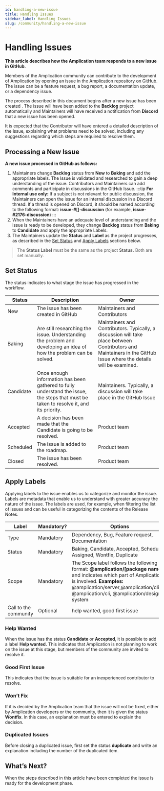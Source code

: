 ```yaml
---
id: handling-a-new-issue
title: Handling Issues
sidebar_label: Handling Issues
slug: /community/handling-a-new-issue
---
```


# Handling Issues

**This article describes how the Amplication team responds to a new issue in GitHub.**

Members of the Amplication community can contribute to the development of Amplication by opening an issue in the [Amplication repository on GitHub](https://github.com/amplication). The issue can be a feature request, a bug report,  a documentation update, or a dependency issue.

The process described in this document begins after a new issue has been created . The issue will have been added to the **Backlog** project automatically and Maintainers will have received a notification from **Discord** that a new issue has been opened.

It is expected that the Contributor will have entered a detailed description of the issue, explaining what problems need to be solved, including any suggestions regarding which steps are required to resolve them. 

## Processing a New Issue

**A new issue processed in GitHub as follows:** 

1. Maintainers change **Backlog** status from **New** to **Baking** and add the appropriate labels. The Issue is validated and researched to gain a deep understanding of the issue. Contributors and Maintainers can add comments and participate in discussions in the GitHub Issue. 
:::tip
**For Internal use only:** If a subject is not relevant for public discussion, the Maintainers can open the issue for an internal discussion in a Discord thread.  If a thread is opened on Discord, it should be named according to the following format:
    **issue-#[]-discussion** (for example, **issue-#2176-discussion**)
:::
2.  When the Maintainers have an adequate level of understanding and the issue is ready to be developed, they change **Backlog** status from **Baking** to **Candidate** and apply the appropriate Labels.
3. The Maintainers update the **Status** and **Label** as the project progresses, as described in the [Set Status](#set-status) and [Apply Labels](#apply-labels) sections below. 
    

> The **Status Label** must be the same as the project **Status.** Both are set manually.

## Set Status

The status indicates to what stage the issue has progressed in the workflow. 

| Status  | Description   |  Owner |
|---|---|---|
| New  | The issue has been created in GitHub	 | Maintainers and Contributors   |
|  Baking | Are still researching the issue. Understanding the problem and developing an idea of how the problem can be solved. | Maintainers and Contributors. Typically, a discussion will take place between Contributors and Maintainers in the GitHub Issue where the details will be examined. |
| Candidate | Once enough information has been gathered to fully understand the issue, the steps that must be taken to resolve it, and its priority. | Maintainers. Typically, a discussion will take place in the GitHub Issue |
| Accepted | A decision has been made that the Candidate is going to be resolved. | Product team |
| Scheduled | The issue is added to the roadmap. | Product team  |
|  Closed | The issue has been resolved. | Product team 

## **Apply Labels**

Applying labels to the issue enables us to categorize and monitor the issue. Labels are metadata that enable us to understand with greater accuracy the nature of the issue. The labels are used, for example, when filtering the list of issues and can be useful in categorizing the contents of the Release Notes.

| Label | Mandatory? | Options |
|---|---|---|
| Type | Mandatory | Dependency, Bug, Feature request, Documentation |
| Status | Mandatory | Baking, Candidate, Accepted, Scheduled, Assigned, Wontfix, Duplicate |
|  Scope |  Mandatory|  The Scope label follows the following format:  **@amplication/[package name]** and indicates which part of Amplication is involved. **Examples:** @amplication/server,@amplication/client, @amplication/cli, @amplication/design-system | 
| Call to the community | Optional | help wanted, good first issue |

### **Help Wanted**

When the issue has the status **Candidate** or **Accepted**, it is possible to add a label **Help wanted.** This indicates that Amplication is not planning to work on the issue at this stage, but members of the community are invited to resolve it.

### Good First Issue

This indicates that the issue is suitable for an inexperienced contributor to resolve. 

### **Won’t Fix**

If it is decided by the Amplication team that the issue will not be fixed, either by Amplication developers or the community, then it is given the status **Wontfix**. In this case, an explanation must be entered to explain the decision.

### **Duplicated Issues**

Before closing a duplicated issue, first set the status **duplicate** and write an explanation including the number of the duplicated item.

## What’s Next?

When the steps described in this article have been completed the issue is ready for the development phase.
